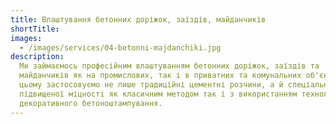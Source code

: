 ```yaml
---
title: Влаштування бетонних доріжок, заїздів, майданчиків
shortTitle:
images:
  - /images/services/04-betonni-majdanchiki.jpg
description:
  Ми займаємось професійним влаштуванням бетонних доріжок, заїздів та
  майданчиків як на промислових, так і в приватних та комунальних об'єктах. При
  цьому застосовуємо не лише традиційні цементні розчини, а й спеціальні
  підвищеної міцності як класичним методом так і з використанням технології
  декоративного бетоноштампування.
---
```

